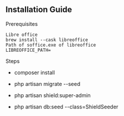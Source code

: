 
## Installation Guide

Prerequisites

    Libre office 
    brew install --cask libreoffice
    Path of soffice.exe of libreoffice
    LIBREOFFICE_PATH=
    

Steps    

- composer install

- php artisan migrate --seed

- php artisan shield:super-admin

- php artisan db:seed --class=ShieldSeeder

